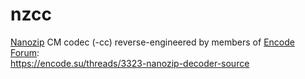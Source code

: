 # nzcc

[Nanozip](https://web.archive.org/web/20160303222144/http://nanozip.net/) CM codec (-cc) reverse-engineered by members of [Encode Forum](https://encode.su):  
https://encode.su/threads/3323-nanozip-decoder-source

